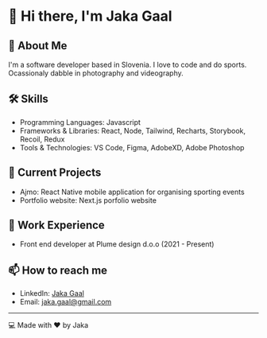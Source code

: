 # 👋 Hi there, I'm Jaka Gaal

## 🚀 About Me
I'm a software developer based in Slovenia. I love to code and do sports. Ocassionaly dabble in photography and videography.

## 🛠 Skills
- Programming Languages: Javascript
- Frameworks & Libraries: React, Node, Tailwind, Recharts, Storybook, Recoil, Redux
- Tools & Technologies: VS Code, Figma, AdobeXD, Adobe Photoshop

## 🔭 Current Projects
- Ajmo: React Native mobile application for organising sporting events
- Portfolio website: Next.js porfolio website

## 💼 Work Experience
- Front end developer at Plume design d.o.o (2021 - Present)

## 📫 How to reach me
- LinkedIn: [Jaka Gaal](https://www.linkedin.com/in/jaka-gaal-9b6977232/)
- Email: jaka.gaal@gmail.com
---

💻 Made with ❤️ by Jaka
